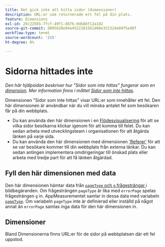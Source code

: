 ```yaml
---
title: Det gick inte att hitta sidor (dimensioner)
description: URL:er som returnerade ett fel på din plats.
feature: Dimensions
exl-id: 28c22565-7fcf-49f1-8876-0db88f12a182
source-git-commit: d095628e94a45221815b1d08e35132de09f5ed8f
workflow-type: tm+mt
source-wordcount: '215'
ht-degree: 0%

---
```


# Sidorna hittades inte

*Den här hjälpsidan beskriver hur &quot;Sidor som inte hittas&quot; fungerar som en [dimension](overview.md). Mer information finns i måttet [Sidor som inte hittas](../metrics/pages-not-found.md).*

Dimensionen &quot;Sidor som inte hittas&quot; visar URL:er som innehåller ett fel. Den här dimensionen är användbar när du vill minska antalet fel som besökaren får på din webbplats.

* Du kan använda den här dimensionen i en [Flödesvisualisering](/help/analyze/analysis-workspace/visualizations/c-flow/flow.md) för att se vilka sidor besökarna klickar igenom för att komma till felet. Du kan sedan arbeta med utvecklingsteam i organisationen för att åtgärda länken på varje sida.
* Du kan använda den här dimensionen med dimensionen [&#39;Referer&#39;](referrer.md) för att se var besökare kommer till din webbplats från externa länkar. Du kan sedan antingen implementera omdirigeringar till önskad plats eller arbeta med tredje part för att få länken åtgärdad.

## Fyll den här dimensionen med data

Den här dimensionen hämtar data från [`pageType` och `g` frågesträngar ](/help/implement/validate/query-parameters.md) i bildbegäranden. Om frågesträngen `pageType` är lika med `errorPage` spelas frågesträngen `g` in. AppMeasurementet samlar in dessa data med variabeln [`pageType`](/help/implement/vars/page-vars/pagetype.md). Om variabeln `pageType` inte är definierad eller inställd på något annat än `errorPage` samlas inga data för den här dimensionen in.

## Dimensioner

Bland Dimensionerna finns URL:er för de sidor på webbplatsen där ett fel uppstod.
